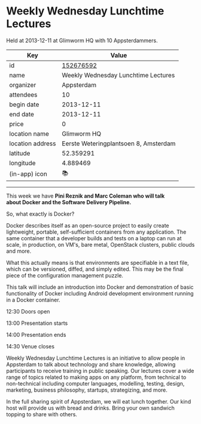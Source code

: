 # Weekly Wednesday Lunchtime Lectures
Held at 2013-12-11 at Glimworm HQ with 10 Appsterdammers.
        
|Key|Value
|---|---|
|id|[152676592](https://www.meetup.com/appsterdam/events/152676592/)|
|name|Weekly Wednesday Lunchtime Lectures|
|organizer|Appsterdam|
|attendees|10|
|begin date|2013-12-11|
|end date|2013-12-11|
|price|0|
|location name|Glimworm HQ|
|location address|Eerste Weteringplantsoen 8, Amsterdam|
|latitude|52.359291|
|longitude|4.889469|
|(in-app) icon|📚|

---

This week we have **Pini Reznik **and **Marc Coleman** who will talk about** Docker and the Software Delivery Pipeline.**

So, what exactly is Docker?

Docker describes itself as an open-source project to easily create lightweight, portable, self-sufficient containers from any application. The same container that a developer builds and tests on a laptop can run at scale, in production, on VM's, bare metal, OpenStack clusters, public clouds and more.

What this actually means is that environments are specifiable in a text file, which can be versioned, diffed, and simply edited. This may be the final piece of the configuration management puzzle.

This talk will include an introduction into Docker and demonstration of basic functionality of Docker including Android development environment running in a Docker container.

12:30 Doors open

13:00 Presentation starts

14:00 Presentation ends

14:30 Venue closes

Weekly Wednesday Lunchtime Lectures is an initiative to allow people in Appsterdam to talk about technology and share knowledge, allowing participants to receive training in public speaking. Our lectures cover a wide range of topics related to making apps on any platform, from technical to non-technical including computer languages, modelling, testing, design, marketing, business philosophy, startups, strategizing, and more.

In the full sharing spirit of Appsterdam, we will eat lunch together. Our kind host will provide us with bread and drinks. Bring your own sandwich topping to share with others.


